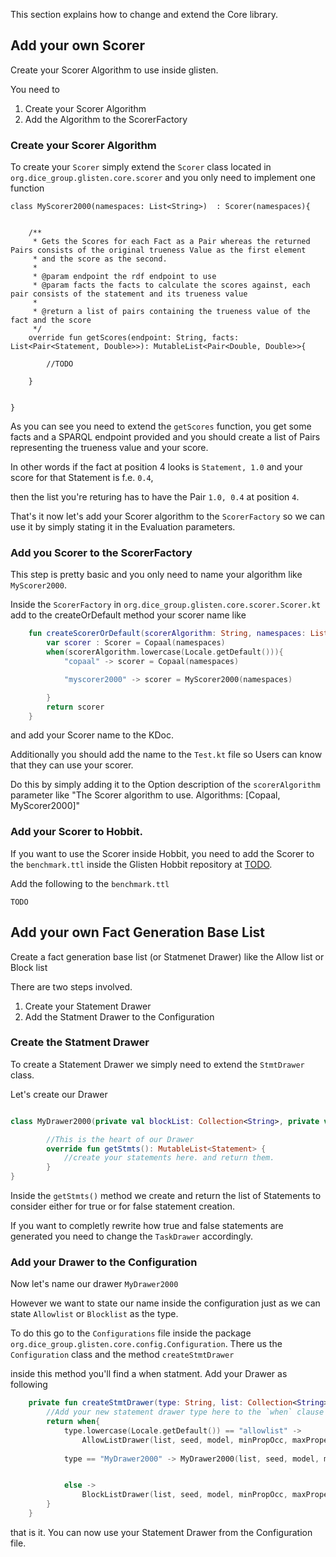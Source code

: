 This section explains how to change and extend the Core library.

## Add your own Scorer

Create your Scorer Algorithm to use inside glisten.

You need to 

1. Create your Scorer Algorithm
2. Add the Algorithm to the ScorerFactory

### Create your Scorer Algorithm

To create your `Scorer` simply extend the `Scorer` class located in `org.dice_group.glisten.core.scorer`  and you  only need to implement one function

```
class MyScorer2000(namespaces: List<String>)  : Scorer(namespaces){


    /**
     * Gets the Scores for each Fact as a Pair whereas the returned Pairs consists of the original trueness Value as the first element
     * and the score as the second.
     *
     * @param endpoint the rdf endpoint to use
     * @param facts the facts to calculate the scores against, each pair consists of the statement and its trueness value
     *
     * @return a list of pairs containing the trueness value of the fact and the score
     */
    override fun getScores(endpoint: String, facts: List<Pair<Statement, Double>>): MutableList<Pair<Double, Double>>{

        //TODO

    }


}

```

As you can see you need to extend the `getScores` function, you get some facts and a SPARQL endpoint provided and you should create a list of Pairs representing the trueness value and your score. 

In other words if the fact at position 4 looks is `Statement, 1.0` and your score for that Statement is f.e. `0.4`, 

then the list you're returing has to have the Pair `1.0, 0.4` at position `4`.


That's it now let's add your Scorer algorithm to the `ScorerFactory` so we can use it by simply stating it in the Evaluation parameters.


### Add you Scorer to the ScorerFactory 

This step is pretty basic and you only need to name your algorithm like `MyScorer2000`. 

Inside the `ScorerFactory` in `org.dice_group.glisten.core.scorer.Scorer.kt` add to the createOrDefault method your scorer name like

```kotlin
    fun createScorerOrDefault(scorerAlgorithm: String, namespaces: List<String>) : Scorer  {
        var scorer : Scorer = Copaal(namespaces)
        when(scorerAlgorithm.lowercase(Locale.getDefault())){
            "copaal" -> scorer = Copaal(namespaces)

            "myscorer2000" -> scorer = MyScorer2000(namespaces)

        }
        return scorer
    }

```

and add your Scorer name to the KDoc. 


Additionally you should add the name to the `Test.kt` file so Users can know that they can use your scorer.

Do this by simply adding it to the Option description of the `scorerAlgorithm`  parameter like "The Scorer algorithm to use. Algorithms: [Copaal, MyScorer2000]"


### Add your Scorer to Hobbit.

If you want to use the Scorer inside Hobbit, you need to add the Scorer to the `benchmark.ttl` inside the Glisten Hobbit repository at [TODO]().

Add the following to the `benchmark.ttl`

```ttl
TODO
```


## Add your own Fact Generation Base List

Create a fact generation base list (or Statmenet Drawer) like the Allow list or Block list 


There are two steps involved.

1. Create your Statement Drawer
2. Add the Statment Drawer to the Configuration


### Create the Statment Drawer


To create a Statement Drawer we simply need to extend the `StmtDrawer` class.

Let's create our Drawer 

```kotlin

class MyDrawer2000(private val blockList: Collection<String>, private val seed: Long, override val model : Model, private val minPropOcc: Int, private val maxPropertyLimit: Int) : StmtDrawer(seed, model, minPropOcc, maxPropertyLimit) {

		//This is the heart of our Drawer
	    override fun getStmts(): MutableList<Statement> {
	    	//create your statements here. and return them.
	    }	
}
```


Inside the `getStmts()` method we create and return the list of Statements to consider either for true or for false statement creation. 

If you want to completly rewrite how true and false statements are generated you need to change the `TaskDrawer` accordingly. 


### Add your Drawer to the Configuration

Now let's name our drawer `MyDrawer2000`

However we want to state our name inside the configuration just as we can state `Allowlist` or `Blocklist` as the type. 

To do this go to the `Configurations` file inside the package `org.dice_group.glisten.core.config.Configuration`.
There us the `Configuration` class and the method `createStmtDrawer` 

inside this method you'll find a when statment. 
Add your Drawer as following

```kotlin
    private fun createStmtDrawer(type: String, list: Collection<String>, seed: Long, model: Model, minPropOcc: Int, maxPropertyLimit: Int  ): StmtDrawer {
        //Add your new statement drawer type here to the `when` clause
        return when{
            type.lowercase(Locale.getDefault()) == "allowlist" ->
                AllowListDrawer(list, seed, model, minPropOcc, maxPropertyLimit)
            
            type == "MyDrawer2000" -> MyDrawer2000(list, seed, model, minPropOcc, maxPropertyLimit)


            else ->
                BlockListDrawer(list, seed, model, minPropOcc, maxPropertyLimit)
        }
    }
```

that is it. You can now use your Statement Drawer from the Configuration file. 
